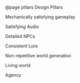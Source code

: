 @page pillars Design Pillars


Mechanically satisfying gameplay


Satisfying Audio


Detailed NPCs


Consistent Lore


Non-repetitive world generation


Living world


Agency



